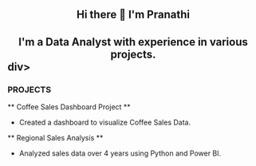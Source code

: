 <h2><div align="center">Hi there 👋 I'm Pranathi</div></h2>

<h2><div align = 'center'> I'm a Data Analyst with experience in various projects.</div>div></h2> 

<h3>PROJECTS</h3>

** Coffee Sales Dashboard Project **
- Created a dashboard to visualize Coffee Sales Data.

** Regional Sales Analysis **
- Analyzed sales data over 4 years using Python and Power BI.
